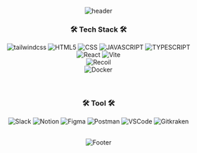 <!-- # devGEP -->
<div align="center"> 
  
  ![header](https://capsule-render.vercel.app/api?type=Waving&text=GyeongEun-Park&color=8BC6D3&height=150)

  <h3>🛠 Tech Stack 🛠</h3>
  <img alt="tailwindcss" src="https://img.shields.io/badge/tailwind css-06B6D4?style=for-the-badge&logo=tailwind css&logoColor=white">
  <img alt="HTML5" src ="https://img.shields.io/badge/HTML5-E34F26.svg?&style=for-the-badge&logo=HTML5&logoColor=white"/>
  <img alt="CSS" src ="https://img.shields.io/badge/CSS3-1572B6.svg?&style=for-the-badge&logo=CSS3&logoColor=white"/>
  <img alt="JAVASCRIPT" src ="https://img.shields.io/badge/JavaScript-F7DF1E.svg?&style=for-the-badge&logo=JavaScript&logoColor=white"/>
  <img alt="TYPESCRIPT" src ="https://img.shields.io/badge/TypeScript-3178C6.svg?&style=for-the-badge&logo=TypeScript&logoColor=white"/>
  <br/>
  <img alt="React" src ="https://img.shields.io/badge/React-61DAFB.svg?&style=for-the-badge&logo=React&logoColor=white"/>
  <img alt="Vite" src="https://img.shields.io/badge/vite-646CFF?style=for-the-badge&logo=vite&logoColor=white"/>
  <br/>
  <img alt="Recoil" src ="https://img.shields.io/badge/Recoil-0075EB.svg?&style=for-the-badge&logo=Revolut&logoColor=white"/>
  <br/>
  <img alt="Docker" src ="https://img.shields.io/badge/Docker-2496ED.svg?&style=for-the-badge&logo=Docker&logoColor=white"/>
  <br/>
  <br/>
  <br/>
  <h3>🛠 Tool 🛠</h3>
  <img alt="Slack" src ="https://img.shields.io/badge/Slack-4A154B.svg?&style=for-the-badge&logo=Slack&logoColor=white"/>
  <img alt="Notion" src ="https://img.shields.io/badge/Notion-000000.svg?&style=for-the-badge&logo=Notion&logoColor=white"/>
  <img alt="Figma" src ="https://img.shields.io/badge/Figma-F24E1E.svg?&style=for-the-badge&logo=Figma&logoColor=white"/>
  <img alt="Postman" src ="https://img.shields.io/badge/PostMan-FF6C37.svg?&style=for-the-badge&logo=Postman&logoColor=white"/>
  <img alt="VSCode" src ="https://img.shields.io/badge/VSCODE-007ACC.svg?&style=for-the-badge&logo=VisualStudioCode&logoColor=white"/>
  <img alt="Gitkraken" src ="https://img.shields.io/badge/GITKRAKEN-179287.svg?&style=for-the-badge&logo=GITKRAKEN&logoColor=white"/>
  <br/>
  <br/>
  
<!--   ![devGEP's GitHub stats](https://github-readme-stats.vercel.app/api?username=devGEP&show_icons=true&theme=gotham&width=500)
  [![Top Langs](https://github-readme-stats.vercel.app/api/top-langs/?username=anuraghazra&layout=compact&theme=gotham)](https://github.com/anuraghazra/github-readme-stats) -->
  
  
  
  <!--<a href="https://github.com/devGEP">
    <img align="center" src="https://github-readme-stats.vercel.app/api?username=devGEP&theme=gotham" height="180"/>
  </a>
  -->
  
  ![Footer](https://capsule-render.vercel.app/api?type=waving&color=8BC6D3&height=100&section=footer)
</div>
